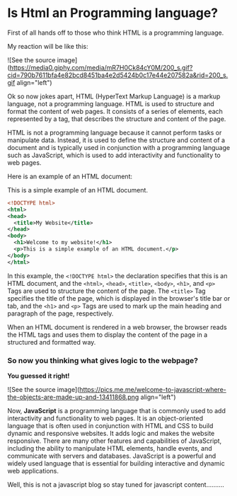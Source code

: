 # Is Html an Programming language?

First of all hands off to those who think HTML is a programming language.

My reaction will be like this:

![See the source image](https://media0.giphy.com/media/mR7H0Ck84cY0M/200_s.gif?cid=790b7611bfa4e82bcd8451ba4e2d5424b0c17e44e207582a&rid=200_s.gif align="left")

Ok so now jokes apart, HTML (HyperText Markup Language) is a markup language, not a programming language. HTML is used to structure and format the content of web pages. It consists of a series of elements, each represented by a tag, that describes the structure and content of the page.

HTML is not a programming language because it cannot perform tasks or manipulate data. Instead, it is used to define the structure and content of a document and is typically used in conjunction with a programming language such as JavaScript, which is used to add interactivity and functionality to web pages.

Here is an example of an HTML document:

This is a simple example of an HTML document.

```xml
<!DOCTYPE html>
<html>
<head>
  <title>My Website</title>
</head>
<body>
  <h1>Welcome to my website!</h1>
  <p>This is a simple example of an HTML document.</p>
</body>
</html>
```

In this example, the `<!DOCTYPE html>` the declaration specifies that this is an HTML document, and the `<html>`, `<head>`, `<title>`, `<body>`, `<h1>`, and `<p>` Tags are used to structure the content of the page. The `<title>` Tag specifies the title of the page, which is displayed in the browser's title bar or tab, and the `<h1>` and `<p>` Tags are used to mark up the main heading and paragraph of the page, respectively.

When an HTML document is rendered in a web browser, the browser reads the HTML tags and uses them to display the content of the page in a structured and formatted way.

### So now you thinking what gives logic to the webpage?

**You guessed it right!**

![See the source image](https://pics.me.me/welcome-to-javascript-where-the-objects-are-made-up-and-13411868.png align="left")

Now, **JavaScript** is a programming language that is commonly used to add interactivity and functionality to web pages. It is an object-oriented language that is often used in conjunction with HTML and CSS to build dynamic and responsive websites. It adds logic and makes the website responsive. There are many other features and capabilities of JavaScript, including the ability to manipulate HTML elements, handle events, and communicate with servers and databases. JavaScript is a powerful and widely used language that is essential for building interactive and dynamic web applications.

Well, this is not a javascript blog so stay tuned for javascript content..........